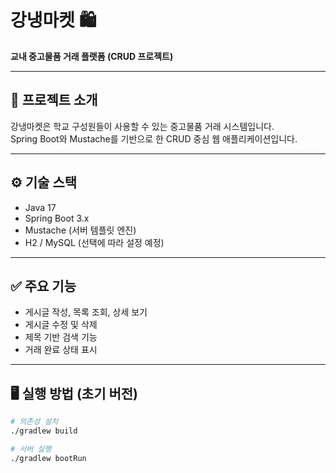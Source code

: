 # 강냉마켓 🛍️  
**교내 중고물품 거래 플랫폼 (CRUD 프로젝트)**

---

## 📌 프로젝트 소개  
강냉마켓은 학교 구성원들이 사용할 수 있는 중고물품 거래 시스템입니다.  
Spring Boot와 Mustache를 기반으로 한 CRUD 중심 웹 애플리케이션입니다.

---

## ⚙️ 기술 스택  
- Java 17  
- Spring Boot 3.x  
- Mustache (서버 템플릿 엔진)  
- H2 / MySQL (선택에 따라 설정 예정)

---

## ✅ 주요 기능  
- 게시글 작성, 목록 조회, 상세 보기  
- 게시글 수정 및 삭제  
- 제목 기반 검색 기능  
- 거래 완료 상태 표시  

---

## 🖥️ 실행 방법 (초기 버전)
```bash
# 의존성 설치
./gradlew build

# 서버 실행
./gradlew bootRun
